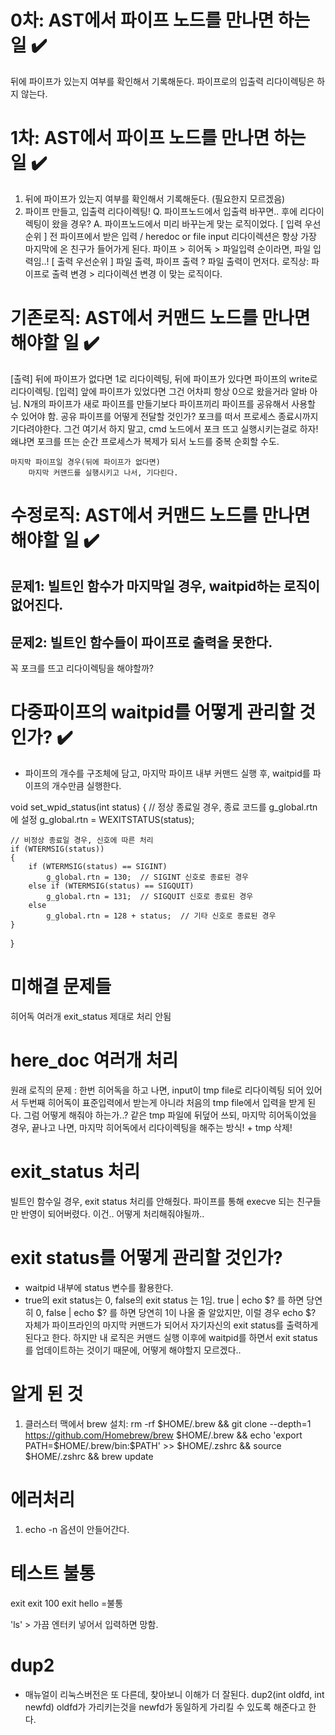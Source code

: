# 0차: AST에서 파이프 노드를 만나면 하는 일 ✔️
  뒤에 파이프가 있는지 여부를 확인해서 기록해둔다.
  파이프로의 입출력 리다이렉팅은 하지 않는다.

# 1차: AST에서 파이프 노드를 만나면 하는 일 ✔️
  1) 뒤에 파이프가 있는지 여부를 확인해서 기록해둔다. (필요한지 모르겠음)
  2) 파이프 만들고, 입출력 리다이렉팅!
    Q. 파이프노드에서 입출력 바꾸면.. 후에 리다이렉팅이 왔을 경우?
    A. 파이프노드에서 미리 바꾸는게 맞는 로직이었다.
      [ 입력 우선순위 ]
      전 파이프에서 받은 입력 / heredoc or file input
      리다이렉션은 항상 가장 마지막에 온 친구가 들어가게 된다.
      파이프 > 히어독 > 파일입력 순이라면, 파일 입력임..!
      [ 출력 우선순위 ]
      파일 출력, 파이프 출력 ? 파일 출력이 먼저다. 
      로직상: 파이프로 출력 변경 > 리다이렉션 변경 이 맞는 로직이다.

# 기존로직: AST에서 커맨드 노드를 만나면 해야할 일 ✔️
  [출력]
	뒤에 파이프가 없다면 1로 리다이렉팅,
	뒤에 파이프가 있다면 파이프의 write로 리다이렉팅.
  [입력]
	앞에 파이프가 있었다면 그건 어차피 항상 0으로 왔을거라 알바 아님.
	N개의 파이프가 새로 파이프를 만들기보다 파이프끼리 파이프를 공유해서
	사용할 수 있어야 함. 공유 파이프를 어떻게 전달할 것인가?
	포크를 떠서 프로세스 종료시까지 기다려야한다.
	그건 여기서 하지 말고, cmd 노드에서 포크 뜨고 실행시키는걸로 하자!
	왜냐면 포크를 뜨는 순간 프로세스가 복제가 되서 노드를 중복 순회할 수도.

	마지막 파이프일 경우(뒤에 파이프가 없다면)
		마지막 커맨드를 실행시키고 나서, 기다린다.

# 수정로직: AST에서 커맨드 노드를 만나면 해야할 일 ✔️
  
  
## 문제1: 빌트인 함수가 마지막일 경우, waitpid하는 로직이 없어진다.
## 문제2: 빌트인 함수들이 파이프로 출력을 못한다.
  꼭 포크를 뜨고 리다이렉팅을 해야할까?


# 다중파이프의 waitpid를 어떻게 관리할 것인가? ✔️
- 파이프의 개수를 구조체에 담고, 마지막 파이프 내부 커맨드 실행 후, 
  waitpid를 파이프의 개수만큼 실행한다.

void set_wpid_status(int status)
{
    // 정상 종료일 경우, 종료 코드를 g_global.rtn에 설정
    g_global.rtn = WEXITSTATUS(status);

    // 비정상 종료일 경우, 신호에 따른 처리
    if (WTERMSIG(status))
    {
        if (WTERMSIG(status) == SIGINT)
            g_global.rtn = 130;  // SIGINT 신호로 종료된 경우
        else if (WTERMSIG(status) == SIGQUIT)
            g_global.rtn = 131;  // SIGQUIT 신호로 종료된 경우
        else
            g_global.rtn = 128 + status;  // 기타 신호로 종료된 경우
    }
}

# 미해결 문제들
 히어독 여러개
 exit_status 제대로 처리 안됨

# here_doc 여러개 처리
  원래 로직의 문제 : 한번 히어독을 하고 나면, input이 tmp file로 리다이렉팅 되어 있어서
  두번째 히어독이 표준입력에서 받는게 아니라 처음의 tmp file에서 입력을 받게 된다. 
  그럼 어떻게 해줘야 하는가..? 같은 tmp 파일에 뒤덮어 쓰되, 
  마지막 히어독이었을 경우, 끝나고 나면, 마지막 히어독에서 리다이렉팅을 해주는 방식! + tmp 삭제!

# exit_status 처리
  빌트인 함수일 경우, exit status 처리를 안해줬다. 파이프를 통해 execve 되는 친구들만 반영이 되어버렸다.
  이건.. 어떻게 처리해줘야될까..

# exit status를 어떻게 관리할 것인가? 
- waitpid 내부에 status 변수를 활용한다. 
- true의 exit status는 0, false의 exit status 는 1임. 
  true | echo $? 를 하면 당연히 0, false | echo $? 를 하면 당연히 1이 나올 줄 알았지만, 
  이럴 경우 echo $? 자체가 파이프라인의 마지막 커맨드가 되어서 자기자신의 exit status를 출력하게 된다고 한다.
  하지만 내 로직은 커맨드 실행 이후에 waitpid를 하면서 exit status를 업데이트하는 것이기 때문에, 
  어떻게 해야할지 모르겠다.. 

# 알게 된 것
1. 클러스터 맥에서 brew 설치:
rm -rf $HOME/.brew && git clone --depth=1 https://github.com/Homebrew/brew $HOME/.brew && echo 'export PATH=$HOME/.brew/bin:$PATH' >> $HOME/.zshrc && source $HOME/.zshrc && brew update

# 에러처리
1. echo -n 옵션이 안들어간다.

# 테스트 불통

exit
exit 100
exit hello
=불통

'ls' > 가끔 엔터키 넣어서 입력하면 망함. 

# dup2
- 매뉴얼이 리눅스버전은 또 다른데, 찾아보니 이해가 더 잘된다.
dup2(int oldfd, int newfd)
oldfd가 가리키는것을 newfd가 동일하게 가리킬 수 있도록 해준다고 한다.